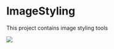# ImageStyling
This project contains image styling tools

![](https://media.giphy.com/media/3o7aDffvAGwKgJ5Kxy/giphy.gif)

